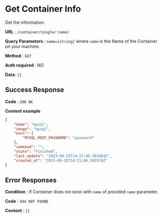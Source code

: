 # Get Container Info

Get the information.

**URL** : `/container/single/:name/`

**Query Parameters** : `name=[string]` where `name` is the Name of the Container on your machine.

**Method** : `GET`

**Auth required** : NO

**Data**: `{}`

## Success Response

**Code** : `200 OK`

**Content example**

```json
{
    "name": "mysql",
    "image": "mysql",
    "envs": {
        "MYSQL_ROOT_PASSWORD": "password"
    },
    "command": "",
    "state": "Finished",
    "last_update": "2023-09-25T14:21:06.503464Z",
    "created_at": "2023-09-25T14:21:06.503576Z"
}
```

## Error Responses

**Condition** : If Container does not exist with `name` of provided `name` parameter.

**Code** : `404 NOT FOUND`

**Content** : `{}`